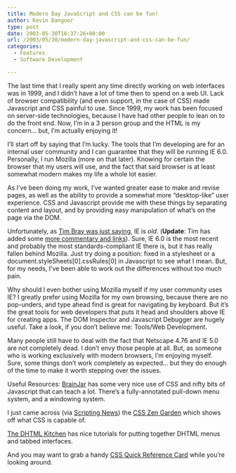 ```yaml
---
title: Modern Day JavaScript and CSS can be fun!
author: Kevin Dangoor
type: post
date: 2003-05-30T16:37:26+00:00
url: /2003/05/30/modern-day-javascript-and-css-can-be-fun/
categories:
  - Features
  - Software Development

---
```

The last time that I really spent any time directly working on web interfaces was in 1999, and I didn&#8217;t have a lot of time then to spend on a web UI. Lack of browser compatibility (and even support, in the case of CSS) made Javascript and CSS painful to use. Since 1999, my work has been focused on server-side technologies, because I have had other people to lean on to do the front end. Now, I&#8217;m in a 3 person group and the HTML is my concern&#8230; but, I&#8217;m actually enjoying it!
  
<!--more-->


  
I&#8217;ll start off by saying that I&#8217;m lucky. The tools that I&#8217;m developing are for an internal user community and I can guarantee that they will be running IE 6.0. Personally, I run Mozilla (more on that later). Knowing for certain the browser that my users will use, and the fact that said browser is at least somewhat modern makes my life a whole lot easier.

As I&#8217;ve been doing my work, I&#8217;ve wanted greater ease to make and revise pages, as well as the ability to provide a somewhat more &#8220;desktop-like&#8221; user experience. CSS and Javascript provide me with these things by separating content and layout, and by providing easy manipulation of what&#8217;s on the page via the DOM.

Unfortunately, as [Tim Bray was just saying][1], IE is _old_. (**Update**: Tim has added some [more commentary and links][2]). Sure, IE 6.0 is the most recent and probably the most standards-compliant IE there is, but it has really fallen behind Mozilla. Just try doing a position: fixed in a stylesheet or a document.styleSheets[0].cssRules[0] in Javascript to see what I mean. But, for my needs, I&#8217;ve been able to work out the differences without too much pain.

Why should I even bother using Mozilla myself if my user community uses IE? I greatly prefer using Mozilla for my own browsing, because there are no pop-unders, and type ahead find is great for navigating by keyboard. But it&#8217;s the great tools for web developers that puts it head and shoulders above IE for creating apps. The DOM Inspector and Javascript Debugger are hugely useful. Take a look, if you don&#8217;t believe me: Tools/Web Development.

Many people still have to deal with the fact that Netscape 4.76 and IE 5.0 are not completely dead. I don&#8217;t envy those people at all. But, as someone who is working exclusively with modern browsers, I&#8217;m enjoying myself. Sure, some things don&#8217;t work completely as expected&#8230; but they do enough of the time to make it worth stepping over the issues.

Useful Resources: [BrainJar][3] has some very nice use of CSS and nifty bits of Javascript that can teach a lot. There&#8217;s a fully-annotated pull-down menu system, and a windowing system.

I just came across (via [Scripting News][4]) the [CSS Zen Garden][5] which shows off what CSS is capable of.

[The DHTML Kitchen][6] has nice tutorials for putting together DHTML menus and tabbed interfaces.

And you may want to grab a handy [CSS Quick Reference Card][7] while you&#8217;re looking around.

 [1]: http://www.tbray.org/ongoing/When/200x/2003/05/28/CSS-IE
 [2]: http://www.tbray.org/ongoing/When/200x/2003/05/30/CSS26
 [3]: http://www.brainjar.com
 [4]: http://www.scripting.com
 [5]: http://www.csszengarden.com
 [6]: http://www.dhtmlkitchen.com
 [7]: http://www.digilife.be/quickreferences/quickrefs.htm